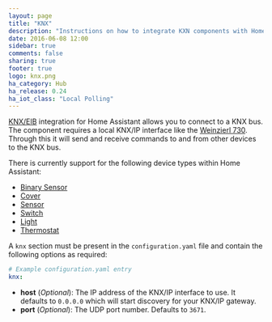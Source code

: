 ```yaml
---
layout: page
title: "KNX"
description: "Instructions on how to integrate KXN components with Home Assistant."
date: 2016-06-08 12:00
sidebar: true
comments: false
sharing: true
footer: true
logo: knx.png
ha_category: Hub
ha_release: 0.24
ha_iot_class: "Local Polling"
---
```


[KNX/EIB](http://www.knx.org) integration for Home Assistant allows you to connect to a KNX bus. The component requires a local KNX/IP interface like the [Weinzierl 730](http://www.weinzierl.de/index.php/en/all-knx/knx-devices-en/knx-ip-interface-730-en). Through this it will send and receive commands to and from other devices to the KNX bus.

There is currently support for the following device types within Home Assistant:

- [Binary Sensor](/components/binary_sensor.knx)
- [Cover](/components/cover.knx)
- [Sensor](/components/sensor.knx)
- [Switch](/components/switch.knx)
- [Light](/components/light.knx)
- [Thermostat](/components/climate.knx)

A `knx` section must be present in the `configuration.yaml` file and contain the following options as required:

```yaml
# Example configuration.yaml entry
knx:
```

- **host** (*Optional*): The IP address of the KNX/IP interface to use. It defaults to `0.0.0.0` which will start discovery for your KNX/IP gateway.
- **port** (*Optional*): The UDP port number. Defaults to `3671`.
